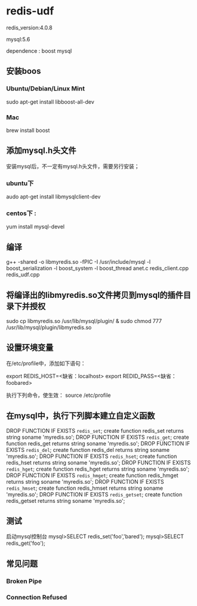 # redis-udf

redis_version:4.0.8

mysql:5.6

dependence : boost mysql

## 安装boos
### Ubuntu/Debian/Linux Mint
  sudo apt-get install libboost-all-dev

### Mac
  brew install boost

## 添加mysql.h头文件
   安装mysql后，不一定有mysql.h头文件，需要另行安装；
### ubuntu下   
   audo apt-get install libmysqlclient-dev

### centos下 :
   yum install mysql-devel

## 编译
   g++ -shared -o libmyredis.so -fPIC -I /usr/include/mysql -l boost_serialization -l boost_system -l boost_thread  anet.c redis_client.cpp redis_udf.cpp


## 将编译出的libmyredis.so文件拷贝到mysql的插件目录下并授权
   sudo cp libmyredis.so /usr/lib/mysql/plugin/ & sudo chmod 777 /usr/lib/mysql/plugin/libmyredis.so

## 设置环境变量
   在/etc/profile中，添加如下语句：

   export REDIS_HOST=<缺省：localhost>
   export REDID_PASS=<缺省：foobared>

执行下列命令，使生效：
   source /etc/profile


## 在mysql中，执行下列脚本建立自定义函数

   DROP FUNCTION IF EXISTS `redis_set`; create function redis_set returns string soname 'myredis.so';
   DROP FUNCTION IF EXISTS `redis_get`; create function redis_get returns string soname 'myredis.so';
   DROP FUNCTION IF EXISTS `redis_del`; create function redis_del returns string soname 'myredis.so';
   DROP FUNCTION IF EXISTS `redis_hset`; create function redis_hset returns string soname 'myredis.so';
   DROP FUNCTION IF EXISTS `redis_hget`; create function redis_hget returns string soname 'myredis.so';
   DROP FUNCTION IF EXISTS `redis_hmget`; create function redis_hmget returns string soname 'myredis.so';
   DROP FUNCTION IF EXISTS `redis_hmset`; create function redis_hmset returns string soname 'myredis.so';
   DROP FUNCTION IF EXISTS `redis_getset`; create function redis_getset returns string soname 'myredis.so';


## 测试
   启动mysql控制台
   mysql>SELECT redis_set('foo','bared');
   mysql>SELECT redis_get('foo');

## 常见问题
### Broken Pipe

### Connection Refused





